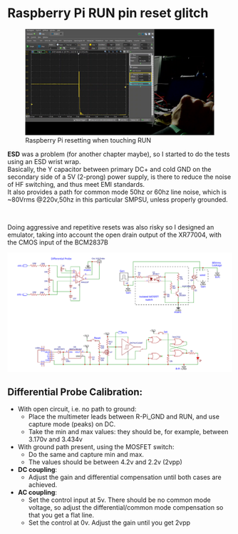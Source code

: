 # Raspberry Pi RUN pin reset glitch

<figure>
    <img src="./images/RUN-Reset.png" width="800px"/>
    <figcaption>Raspberry Pi resetting when touching RUN</figcaption>
</figure>

**ESD** was a problem (for another chapter maybe), so I started to do the tests using an ESD wrist wrap.<br/>
Basically, the Y capacitor between primary DC+ and cold GND on the secondary side of a 5V (2-prong) power supply, is there to reduce the noise of HF switching, and thus meet EMI standards.<br/>
It also provides a path for common mode 50hz or 60hz line noise, which is ~80Vrms @220v,50hz in this particular SMPSU, unless properly grounded.

&nbsp;

Doing aggressive and repetitive resets was also risky so I designed an emulator, taking into account the open drain output of the XR77004, with the CMOS input of the BCM2837B

<img src="./images/RUN-Reset.svg" style="background-color: white;" width="1200px"/>

## Differential Probe Calibration:

- With open circuit, i.e. no path to ground:
  - Place the multimeter leads between R-Pi_GND and RUN, and use capture mode (peaks) on DC.
  - Take the min and max values: they should be, for example, between 3.170v and 3.434v
- With ground path present, using the MOSFET switch:
  - Do the same and capture min and max.
  - The values should be between 4.2v and 2.2v (2vpp)
- **DC coupling**:
  - Adjust the gain and differential compensation until both cases are achieved.
- **AC coupling**:
  - Set the control input at 5v. There should be no common mode voltage, so adjust the differential/common mode compensation so that you get a flat line.
  - Set the control at 0v. Adjust the gain until you get 2vpp

